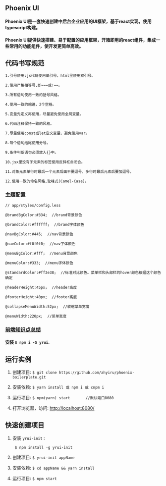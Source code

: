 ## Phoenix UI

#### Phoenix UI是一套快速创建中后台企业应用的UI框架，基于react实现，使用typescript构建。
#### Phoenix UI提供快速搭建、易于配置的应用框架，开箱即用的react组件，集成一些常用的功能组件，使开发更简单高效。

## 代码书写规范

	1.引号使用:js代码使用单引号，html里使用双引号。
	
	2.使用严格相等号,即===或!==。
	
	3.所有语句使用一致的括号风格。
	
	4.使用一致的缩进，2个空格。
	
	5.变量先定义再使用，尽量避免使用全局变量。
	
	6.代码注释保持一致的风格。
	
	7.尽量使用const或let定义变量，避免使用var。
	
	8.每个语句结尾使用分号。
	
	9.条件判断语句必须放入{}中。
	
	10.jsx里没有子元素的标签使用反斜杠自闭合。
	
	11.对象元素单行时最后一个元素后面不要逗号，多行时最后元素后要加逗号。
	
	12.使用一致的命名风格,驼峰式(Camel-Case)。

### 主题配置

	// app/styles/config.less
	
	@brandBgColor:#334;  //brand背景颜色
	
	@brandColor:#ffffff;  //brand字体颜色
	
	@navBgColor:#445;  //nav背景颜色
	
	@navColor:#f0f0f0;  //nav字体颜色
	
	@menuBgColor:#fff;  //menu背景颜色
	
	@menuColor:#333;  //menu字体颜色
	
	@standardColor:#ff3e38;  //标准对比颜色。菜单栏和头部栏的hover颜色根据这个颜色确定
	
	@headerHeight:45px;  //header高度
	
	@footerHeight:40px;  //footer高度
	
	@collapseMenuWidth:52px;  //收缩菜单宽度
	
	@menuWidth:220px;  //菜单宽度


### [前端知识点总结](https://github.com/ahyiru/react-ui-demo/blob/master/doc/%E5%89%8D%E7%AB%AF%E7%9F%A5%E8%AF%86%E7%82%B9.md)


#### 安装 `$ npm i -S yrui`.

## 运行实例

1. 创建项目:
`
$ git clone https://github.com/ahyiru/phoenix-boilerplate.git
`

2. 安装依赖:
`
$ yarn install 或 npm i 或 cnpm i
`

3. 运行项目:
`
$ npm(yarn) start 		//默认端口8080
`

4. 打开浏览器，访问: [http://localhost:8080/](http://localhost:8080/)

## 快速创建项目

1. 安装 `yrui-init` :

		$ npm install -g yrui-init

2. 创建项目:
`
$ yrui-init appName
`

3. 安装依赖:
`
$ cd appName && yarn install
`

4. 运行项目:
`
$ npm start
`



